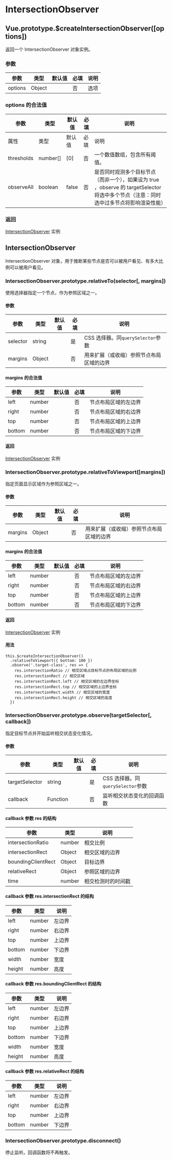 # IntersectionObserver

## <a name="createIntersectionObserver">Vue.prototype.\$createIntersectionObserver([options])</a>

返回一个 IntersectionObserver 对象实例。

### 参数

| 参数    | 类型   | 默认值 | 必填 | 说明 |
| ------- | ------ | ------ | ---- | ---- |
| options | Object |        | 否   | 选项 |

### options 的合法值

| 参数       | 类型     | 默认值 | 必填 | 说明                                                                                                                                   |
| ---------- | -------- | ------ | ---- | -------------------------------------------------------------------------------------------------------------------------------------- |
| 属性       | 类型     | 默认值 | 必填 | 说明                                                                                                                                   | 最低版本 |
| thresholds | number[] | [0]    | 否   | 一个数值数组，包含所有阈值。                                                                                                           |
| observeAll | boolean  | false  | 否   | 是否同时观测多个目标节点（而非一个），如果设为 true ，observe 的 targetSelector 将选中多个节点（注意：同时选中过多节点将影响渲染性能） |

### 返回

<a href="#IntersectionObserver">IntersectionObserver</a> 实例

## <a name="IntersectionObserver">IntersectionObserver</a>

IntersectionObserver 对象，用于推断某些节点是否可以被用户看见、有多大比例可以被用户看见。

### IntersectionObserver.prototype.relativeTo(selector[, margins])

使用选择器指定一个节点，作为参照区域之一。

#### 参数

| 参数     | 类型   | 默认值 | 必填 | 说明                                     |
| -------- | ------ | ------ | ---- | ---------------------------------------- |
| selector | string |        | 是   | CSS 选择器。同`querySelector`参数        |
| margins  | Object |        | 否   | 用来扩展（或收缩）参照节点布局区域的边界 |

#### margins 的合法值

| 参数   | 类型   | 默认值 | 必填 | 说明                 |
| ------ | ------ | ------ | ---- | -------------------- |
| left   | number |        | 否   | 节点布局区域的左边界 |
| right  | number |        | 否   | 节点布局区域的右边界 |
| top    | number |        | 否   | 节点布局区域的上边界 |
| bottom | number |        | 否   | 节点布局区域的下边界 |

#### 返回

<a href="#IntersectionObserver">IntersectionObserver</a> 实例

### IntersectionObserver.prototype.relativeToViewport([margins])

指定页面显示区域作为参照区域之一。

#### 参数

| 参数    | 类型   | 默认值 | 必填 | 说明                                     |
| ------- | ------ | ------ | ---- | ---------------------------------------- |
| margins | Object |        | 否   | 用来扩展（或收缩）参照节点布局区域的边界 |

#### margins 的合法值

| 参数   | 类型   | 默认值 | 必填 | 说明                 |
| ------ | ------ | ------ | ---- | -------------------- |
| left   | number |        | 否   | 节点布局区域的左边界 |
| right  | number |        | 否   | 节点布局区域的右边界 |
| top    | number |        | 否   | 节点布局区域的上边界 |
| bottom | number |        | 否   | 节点布局区域的下边界 |

#### 返回

<a href="#IntersectionObserver">IntersectionObserver</a> 实例

#### 用法

```
this.$createIntersectionObserver()
  .relativeToViewport({ bottom: 100 })
  .observe('.target-class', res => {
    res.intersectionRatio // 相交区域占目标节点的布局区域的比例
    res.intersectionRect // 相交区域
    res.intersectionRect.left // 相交区域的左边界坐标
    res.intersectionRect.top // 相交区域的上边界坐标
    res.intersectionRect.width // 相交区域的宽度
    res.intersectionRect.height // 相交区域的高度
  })
```

### IntersectionObserver.prototype.observe(targetSelector[, callback])

指定目标节点并开始监听相交状态变化情况。

#### 参数

| 参数           | 类型     | 默认值 | 必填 | 说明                              |
| -------------- | -------- | ------ | ---- | --------------------------------- |
| targetSelector | string   |        | 是   | CSS 选择器。同`querySelector`参数 |
| callback       | Function |        | 否   | 监听相交状态变化的回调函数        |

#### callback 参数 res 的结构

| 参数               | 类型   | 说明               |
| ------------------ | ------ | ------------------ |
| intersectionRatio  | number | 相交比例           |
| intersectionRect   | Object | 相交区域的边界     |
| boundingClientRect | Object | 目标边界           |
| relativeRect       | Object | 参照区域的边界     |
| time               | number | 相交检测时的时间戳 |

#### callback 参数 res.intersectionRect 的结构

| 参数   | 类型   | 说明   |
| ------ | ------ | ------ |
| left   | number | 左边界 |
| right  | number | 右边界 |
| top    | number | 上边界 |
| bottom | number | 下边界 |
| width  | number | 宽度   |
| height | number | 高度   |

#### callback 参数 res.boundingClientRect 的结构

| 参数   | 类型   | 说明   |
| ------ | ------ | ------ |
| left   | number | 左边界 |
| right  | number | 右边界 |
| top    | number | 上边界 |
| bottom | number | 下边界 |
| width  | number | 宽度   |
| height | number | 高度   |

#### callback 参数 res.relativeRect 的结构

| 参数   | 类型   | 说明   |
| ------ | ------ | ------ |
| left   | number | 左边界 |
| right  | number | 右边界 |
| top    | number | 上边界 |
| bottom | number | 下边界 |

### IntersectionObserver.prototype.disconnect()

停止监听。回调函数将不再触发。
